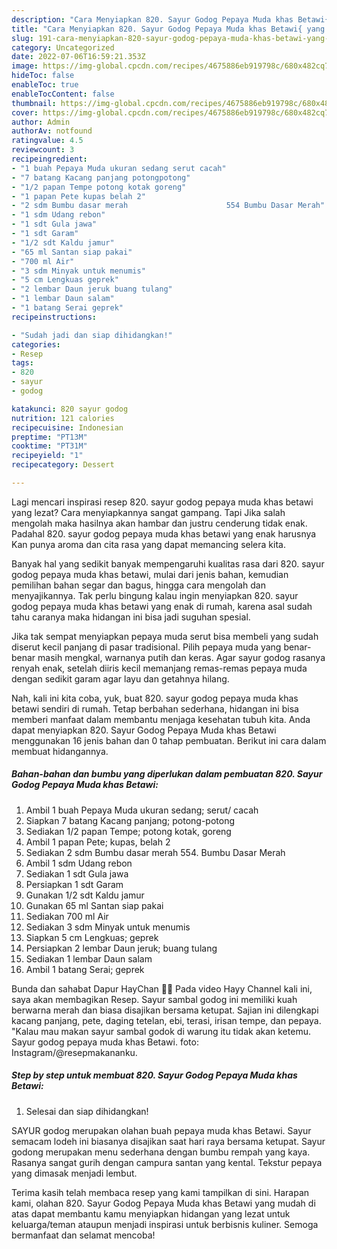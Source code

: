 ```yaml
---
description: "Cara Menyiapkan 820. Sayur Godog Pepaya Muda khas Betawi{ yang Enak Banget,  Menu Buat lebaran"
title: "Cara Menyiapkan 820. Sayur Godog Pepaya Muda khas Betawi{ yang Enak Banget,  Menu Buat lebaran"
slug: 191-cara-menyiapkan-820-sayur-godog-pepaya-muda-khas-betawi-yang-enak-banget-menu-buat-lebaran
category: Uncategorized
date: 2022-07-06T16:59:21.353Z
image: https://img-global.cpcdn.com/recipes/4675886eb919798c/680x482cq70/820-sayur-godog-pepaya-muda-khas-betawi-foto-resep-utama.jpg
hideToc: false
enableToc: true
enableTocContent: false
thumbnail: https://img-global.cpcdn.com/recipes/4675886eb919798c/680x482cq70/820-sayur-godog-pepaya-muda-khas-betawi-foto-resep-utama.jpg
cover: https://img-global.cpcdn.com/recipes/4675886eb919798c/680x482cq70/820-sayur-godog-pepaya-muda-khas-betawi-foto-resep-utama.jpg
author: Admin
authorAv: notfound
ratingvalue: 4.5
reviewcount: 3
recipeingredient:
- "1 buah Pepaya Muda ukuran sedang serut cacah"
- "7 batang Kacang panjang potongpotong"
- "1/2 papan Tempe potong kotak goreng"
- "1 papan Pete kupas belah 2"
- "2 sdm Bumbu dasar merah                      554 Bumbu Dasar Merah"
- "1 sdm Udang rebon"
- "1 sdt Gula jawa"
- "1 sdt Garam"
- "1/2 sdt Kaldu jamur"
- "65 ml Santan siap pakai"
- "700 ml Air"
- "3 sdm Minyak untuk menumis"
- "5 cm Lengkuas geprek"
- "2 lembar Daun jeruk buang tulang"
- "1 lembar Daun salam"
- "1 batang Serai geprek"
recipeinstructions:

- "Sudah jadi dan siap dihidangkan!"
categories:
- Resep
tags:
- 820
- sayur
- godog

katakunci: 820 sayur godog 
nutrition: 121 calories
recipecuisine: Indonesian
preptime: "PT13M"
cooktime: "PT31M"
recipeyield: "1"
recipecategory: Dessert

---
```



Lagi mencari inspirasi resep 820. sayur godog pepaya muda khas betawi yang lezat? Cara menyiapkannya sangat gampang. Tapi Jika salah mengolah maka hasilnya akan hambar dan justru cenderung tidak enak. Padahal 820. sayur godog pepaya muda khas betawi yang enak harusnya Kan punya aroma dan cita rasa yang dapat memancing selera kita.


Banyak hal yang sedikit banyak mempengaruhi kualitas rasa dari 820. sayur godog pepaya muda khas betawi, mulai dari jenis bahan, kemudian pemilihan bahan segar dan bagus, hingga cara mengolah dan menyajikannya. Tak perlu bingung kalau ingin menyiapkan 820. sayur godog pepaya muda khas betawi yang enak di rumah, karena asal sudah tahu caranya maka hidangan ini bisa jadi suguhan spesial.

Jika tak sempat menyiapkan pepaya muda serut bisa membeli yang sudah diserut kecil panjang di pasar tradisional. Pilih pepaya muda yang benar-benar masih mengkal, warnanya putih dan keras. Agar sayur godog rasanya renyah enak, setelah diiris kecil memanjang remas-remas pepaya muda dengan sedikit garam agar layu dan getahnya hilang.


Nah, kali ini kita coba, yuk, buat 820. sayur godog pepaya muda khas betawi sendiri di rumah. Tetap berbahan sederhana, hidangan ini bisa memberi manfaat dalam membantu menjaga kesehatan tubuh kita. Anda dapat menyiapkan 820. Sayur Godog Pepaya Muda khas Betawi menggunakan 16 jenis bahan dan 0 tahap pembuatan. Berikut ini cara dalam membuat hidangannya.

<!--inarticleads1-->

##### Bahan-bahan dan bumbu yang diperlukan dalam pembuatan 820. Sayur Godog Pepaya Muda khas Betawi:

1. Ambil 1 buah Pepaya Muda ukuran sedang; serut/ cacah
1. Siapkan 7 batang Kacang panjang; potong-potong
1. Sediakan 1/2 papan Tempe; potong kotak, goreng
1. Ambil 1 papan Pete; kupas, belah 2
1. Sediakan 2 sdm Bumbu dasar merah                      554. Bumbu Dasar Merah
1. Ambil 1 sdm Udang rebon
1. Sediakan 1 sdt Gula jawa
1. Persiapkan 1 sdt Garam
1. Gunakan 1/2 sdt Kaldu jamur
1. Gunakan 65 ml Santan siap pakai
1. Sediakan 700 ml Air
1. Sediakan 3 sdm Minyak untuk menumis
1. Siapkan 5 cm Lengkuas; geprek
1. Persiapkan 2 lembar Daun jeruk; buang tulang
1. Sediakan 1 lembar Daun salam
1. Ambil 1 batang Serai; geprek


Bunda dan sahabat Dapur HayChan 👱‍♀ Pada video Hayy Channel kali ini, saya akan membagikan Resep. Sayur sambal godog ini memiliki kuah berwarna merah dan biasa disajikan bersama ketupat. Sajian ini dilengkapi kacang panjang, pete, daging tetelan, ebi, terasi, irisan tempe, dan pepaya. &#34;Kalau mau makan sayur sambal godok di warung itu tidak akan ketemu. Sayur godog pepaya muda khas Betawi. foto: Instagram/@resepmakananku. 

<!--inarticleads2-->

##### Step by step untuk membuat 820. Sayur Godog Pepaya Muda khas Betawi:


1. Selesai dan siap dihidangkan!

SAYUR godog merupakan olahan buah pepaya muda khas Betawi. Sayur semacam lodeh ini biasanya disajikan saat hari raya bersama ketupat. Sayur godong merupakan menu sederhana dengan bumbu rempah yang kaya. Rasanya sangat gurih dengan campura santan yang kental. Tekstur pepaya yang dimasak menjadi lembut. 

Terima kasih telah membaca resep yang kami tampilkan di sini. Harapan kami, olahan 820. Sayur Godog Pepaya Muda khas Betawi yang mudah di atas dapat membantu kamu menyiapkan hidangan yang lezat untuk keluarga/teman ataupun menjadi inspirasi untuk berbisnis kuliner. Semoga bermanfaat dan selamat mencoba!
